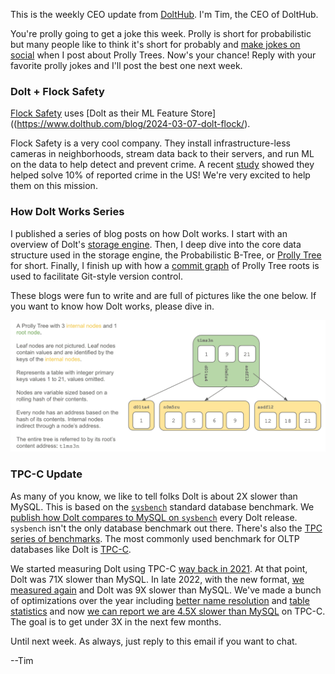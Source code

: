 This is the weekly CEO update from [DoltHub](https://www.dolthub.com/). I'm Tim, the CEO of DoltHub. 

You're prolly going to get a joke this week. Prolly is short for probabilistic but many people like to think it's short for probably and [make jokes on social](https://www.reddit.com/r/computerscience/comments/1b34x0k/comment/ksy38zg/?context=3) when I post about Prolly Trees. Now's your chance! Reply with your favorite prolly jokes and I'll post the best one next week.

### Dolt + Flock Safety

[Flock Safety](https://www.flocksafety.com/) uses [Dolt as their ML Feature Store]((https://www.dolthub.com/blog/2024-03-07-dolt-flock/).

Flock Safety is a very cool company. They install infrastructure-less cameras in neighborhoods, stream data back to their servers, and run ML on the data to help detect and prevent crime. A recent [study](https://www.researchgate.net/publication/377845222_Flock_Safety_Technologies_in_Law_Enforcement_An_Initial_Evaluation_of_Effectiveness_in_Aiding_Police_in_Real-World_Crime_Clearance) showed they helped solve 10% of reported crime in the US! We're very excited to help them on this mission.

### How Dolt Works Series

I published a series of blog posts on how Dolt works. I start with an overview of Dolt's [storage engine](https://www.dolthub.com/blog/2024-02-29-storage-engine/). Then, I deep dive into the core data structure used in the storage engine, the Probabilistic B-Tree, or [Prolly Tree](https://www.dolthub.com/blog/2024-03-03-prolly-trees/) for short. Finally, I finish up with how a [commit graph](https://www.dolthub.com/blog/2024-03-05-commit-graph/) of Prolly Tree roots is used to facilitate Git-style version control. 

These blogs were fun to write and are full of pictures like the one below. If you want to know how Dolt works, please dive in.

[![Prolly Tree](../images/tim-prolly-tree-example.png)](https://www.dolthub.com/blog/2024-03-03-prolly-trees/)

### TPC-C Update

As many of you know, we like to tell folks Dolt is about 2X slower than MySQL. This is based on the [`sysbench`](https://en.wikipedia.org/wiki/Sysbench) standard database benchmark. We [publish how Dolt compares to MySQL on `sysbench`](https://docs.dolthub.com/sql-reference/benchmarks/latency) every Dolt release. `sysbench` isn't the only database benchmark out there. There's also the [TPC series of benchmarks](https://www.tpc.org/information/benchmarks5.asp). The most commonly used benchmark for OLTP databases like Dolt is [TPC-C](https://www.tpc.org/tpcc/default5.asp). 

We started measuring Dolt using TPC-C [way back in 2021](https://www.dolthub.com/blog/2021-10-25-dolt-vs-mysql-tpc-benchmark/). At that point, Dolt was 71X slower than MySQL. In late 2022, with the new format, [we measured again](https://www.dolthub.com/blog/2022-09-16-tpcc-update/) and Dolt was 9X slower than MySQL. We've made a bunch of optimizations over the year including [better name resolution](https://www.dolthub.com/blog/2023-09-06-three-9s-correctness/) and [table statistics](https://www.dolthub.com/blog/2024-01-22-join-statistics/) and now [we can report we are 4.5X slower than MySQL](https://www.dolthub.com/blog/2024-03-06-tpcc-update-2/) on TPC-C. The goal is to get under 3X in the next few months.

Until next week. As always, just reply to this email if you want to chat.

--Tim